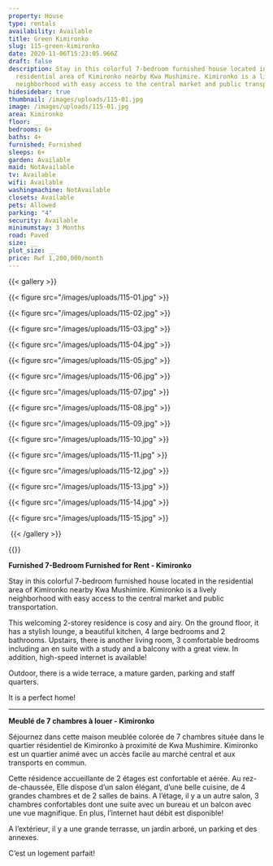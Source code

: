 ```yaml
---
property: House
type: rentals
availability: Available
title: Green Kimironko
slug: 115-green-kimironko
date: 2020-11-06T15:23:05.966Z
draft: false
description: Stay in this colorful 7-bedroom furnished house located in the
  residential area of Kimironko nearby Kwa Mushimire. Kimironko is a lively
  neighborhood with easy access to the central market and public transportation.
hidesidebar: true
thumbnail: /images/uploads/115-01.jpg
image: /images/uploads/115-01.jpg
area: Kimironko
floor: __
bedrooms: 6+
baths: 4+
furnished: Furnished
sleeps: 6+
garden: Available
maid: NotAvailable
tv: Available
wifi: Available
washingmachine: NotAvailable
closets: Available
pets: Allowed
parking: "4"
security: Available
minimumstay: 3 Months
road: Paved
size: __
plot_size: __
price: Rwf 1,200,000/month
---
```

{{< gallery >}}

{{< figure src="/images/uploads/115-01.jpg" >}}

{{< figure src="/images/uploads/115-02.jpg" >}}

{{< figure src="/images/uploads/115-03.jpg" >}}

{{< figure src="/images/uploads/115-04.jpg" >}}

{{< figure src="/images/uploads/115-05.jpg" >}}

{{< figure src="/images/uploads/115-06.jpg" >}}

{{< figure src="/images/uploads/115-07.jpg" >}}

{{< figure src="/images/uploads/115-08.jpg" >}}

{{< figure src="/images/uploads/115-09.jpg" >}}

{{< figure src="/images/uploads/115-10.jpg" >}}

{{< figure src="/images/uploads/115-11.jpg" >}}

{{< figure src="/images/uploads/115-12.jpg" >}}

{{< figure src="/images/uploads/115-13.jpg" >}}

{{< figure src="/images/uploads/115-14.jpg" >}}

{{< figure src="/images/uploads/115-15.jpg" >}}

 {{< /gallery >}}

{{<load-photoswipe>}}

**Furnished 7-Bedroom Furnished for Rent - Kimironko**

Stay in this colorful 7-bedroom furnished house located in the residential area of Kimironko nearby Kwa Mushimire. Kimironko is a lively neighborhood with easy access to the central market and public transportation.

This welcoming 2-storey residence is cosy and airy. On the ground floor, it has a stylish lounge, a beautiful kitchen, 4 large bedrooms and 2 bathrooms. Upstairs, there is another living room, 3 comfortable bedrooms including an en suite with a study and a balcony with a great view. In addition, high-speed internet is available!

Outdoor, there is a wide terrace, a mature garden, parking and staff quarters.

It is a perfect home!

---

**Meublé de 7 chambres à louer - Kimironko**

Séjournez dans cette maison meublée colorée de 7 chambres située dans le quartier résidentiel de Kimironko à proximité de Kwa Mushimire. Kimironko est un quartier animé avec un accès facile au marché central et aux transports en commun.

Cette résidence accueillante de 2 étages est confortable et aérée. Au rez-de-chaussée, Elle dispose d’un salon élégant, d’une belle cuisine, de 4 grandes chambres et de 2 salles de bains. A l’étage, il y a un autre salon, 3 chambres confortables dont une suite avec un bureau et un balcon avec une vue magnifique. En plus, l’internet haut débit est disponible!

A l’extérieur, il y a une grande terrasse, un jardin arboré, un parking et des annexes.

C’est un logement parfait!